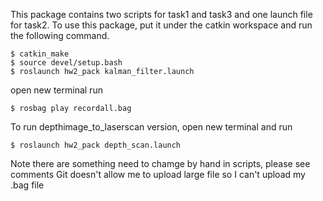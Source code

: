 This package contains two scripts for task1 and task3 and one launch file for task2. To use this package, put it under the catkin workspace and run the following command.
```
$ catkin_make
$ source devel/setup.bash
$ roslaunch hw2_pack kalman_filter.launch
```
open new terminal run
```
$ rosbag play recordall.bag
```

To run depthimage_to_laserscan version, open new terminal and run 
```
$ roslaunch hw2_pack depth_scan.launch
```

Note there are something need to chamge by hand in scripts, please see comments
Git doesn't allow me to upload large file so I can't upload my .bag file
